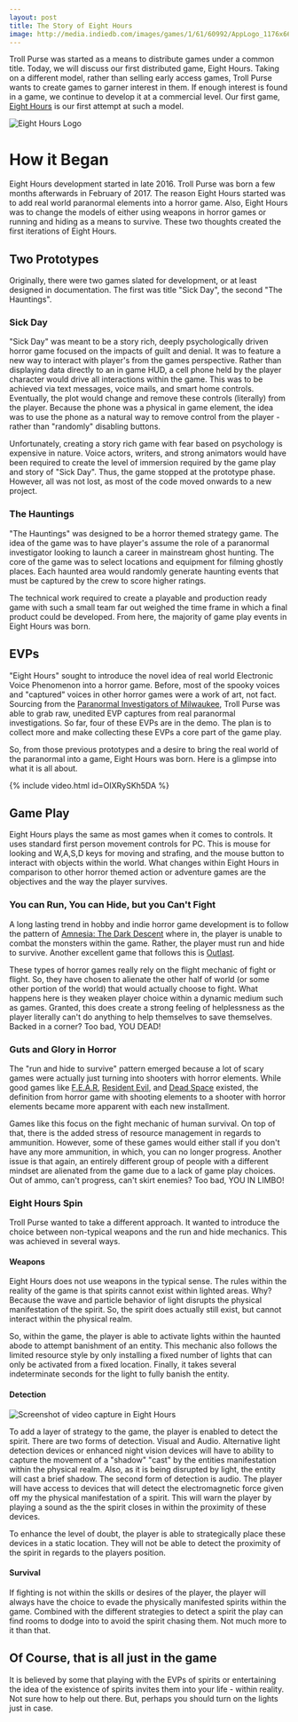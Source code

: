 ```yaml
---
layout: post
title: The Story of Eight Hours
image: http://media.indiedb.com/images/games/1/61/60992/AppLogo_1176x662.png
---
```

Troll Purse was started as a means to distribute games under a common title. Today, we will discuss our first distributed game, Eight Hours. Taking on a different model, rather than selling early access games, Troll Purse wants to create games to garner interest in them. If enough interest is found in a game, we continue to develop it at a commercial level. Our first game, [Eight Hours](trollpurse.itch.io/eighthours) is our first attempt at such a model.

![Eight Hours Logo](http://media.indiedb.com/images/games/1/61/60992/AppLogo_1176x662.png "Eight Hours Logo")

# How it Began

Eight Hours development started in late 2016. Troll Purse was born a few months afterwards in February of 2017. The reason Eight Hours started was to add real world paranormal elements into a horror game. Also, Eight Hours was to change the models of either using weapons in horror games or running and hiding as a means to survive. These two thoughts created the first iterations of Eight Hours.

## Two Prototypes

Originally, there were two games slated for development, or at least designed in documentation. The first was title "Sick Day", the second "The Hauntings".

### Sick Day

"Sick Day" was meant to be a story rich, deeply psychologically driven horror game focused on the impacts of guilt and denial. It was to feature a new way to interact with player's from the games perspective. Rather than displaying data directly to an in game HUD, a cell phone held by the player character would drive all interactions within the game. This was to be achieved via text messages, voice mails, and smart home controls. Eventually, the plot would change and remove these controls (literally) from the player. Because the phone was a physical in game element, the idea was to use the phone as a natural way to remove control from the player - rather than "randomly" disabling buttons.

Unfortunately, creating a story rich game with fear based on psychology is expensive in nature. Voice actors, writers, and strong animators would have been required to create the level of immersion required by the game play and story of "Sick Day". Thus, the game stopped at the prototype phase. However, all was not lost, as most of the code moved onwards to a new project.

### The Hauntings

"The Hauntings" was designed to be a horror themed strategy game. The idea of the game was to have player's assume the role of a paranormal investigator looking to launch a career in mainstream ghost hunting. The core of the game was to select locations and equipment for filming ghostly places. Each haunted area would randomly generate haunting events that must be captured by the crew to score higher ratings. 

The technical work required to create a playable and production ready game with such a small team far out weighed the time frame in which a final product could be developed. From here, the majority of game play events in Eight Hours was born.

## EVPs

"Eight Hours" sought to introduce the novel idea of real world Electronic Voice Phenomenon into a horror game. Before, most of the spooky voices and "captured" voices in other horror games were a work of art, not fact. Sourcing from the [Paranormal Investigators of Milwaukee](http://www.paranormalmilwaukee.com/), Troll Purse was able to grab raw, unedited EVP captures from real paranormal investigations. So far, four of these EVPs are in the demo. The plan is to collect more and make collecting these EVPs a core part of the game play.

So, from those previous prototypes and a desire to bring the real world of the paranormal into a game, Eight Hours was born. Here is a glimpse into what it is all about.

{% include video.html id=OIXRySKh5DA %}

## Game Play

Eight Hours plays the same as most games when it comes to controls. It uses standard first person movement controls for PC. This is mouse for looking and W,A,S,D keys for moving and strafing, and the mouse button to interact with objects within the world. What changes within Eight Hours in comparison to other horror themed action or adventure games are the objectives and the way the player survives.

### You can Run, You can Hide, but you Can't Fight

A long lasting trend in hobby and indie horror game development is to follow the pattern of [Amnesia: The Dark Descent](https://www.amnesiagame.com/) where in, the player is unable to combat the monsters within the game. Rather, the player must run and hide to survive. Another excellent game that follows this is [Outlast](https://redbarrelsgames.com/games/outlast/).

These types of horror games really rely on the flight mechanic of fight or flight. So, they have chosen to alienate the other half of world (or some other portion of the world) that would actually choose to fight. What happens here is they weaken player choice within a dynamic medium such as games. Granted, this does create a strong feeling of helplessness as the player literally can't do anything to help themselves to save themselves. Backed in a corner? Too bad, YOU DEAD!

### Guts and Glory in Horror

The "run and hide to survive" pattern emerged because a lot of scary games were actually just turning into shooters with horror elements. While good games like [F.E.A.R](https://www.lith.com/games/fear), [Resident Evil](http://www.residentevil.net), and [Dead Space](https://www.ea.com/games/dead-space) existed, the definition from horror game with shooting elements to a shooter with horror elements became more apparent with each new installment.

Games like this focus on the fight mechanic of human survival. On top of that, there is the added stress of resource management in regards to ammunition. However, some of these games would either stall if you don't have any more ammunition, in which, you can no longer progress. Another issue is that again, an entirely different group of people with a different mindset are alienated from the game due to a lack of game play choices. Out of ammo, can't progress, can't skirt enemies? Too bad, YOU IN LIMBO!

### Eight Hours Spin

Troll Purse wanted to take a different approach. It wanted to introduce the choice between non-typical weapons and the run and hide mechanics. This was achieved in several ways.

#### Weapons

Eight Hours does not use weapons in the typical sense. The rules within the reality of the game is that spirits cannot exist within lighted areas. Why? Because the wave and particle behavior of light disrupts the physical manifestation of the spirit. So, the spirit does actually still exist, but cannot interact within the physical realm.

So, within the game, the player is able to activate lights within the haunted abode to attempt banishment of an entity. This mechanic also follows the limited resource style by only installing a fixed number of lights that can only be activated from a fixed location. Finally, it takes several indeterminate seconds for the light to fully banish the entity.

#### Detection

![Screenshot of video capture in Eight Hours](http://media.indiedb.com/images/games/1/61/60992/sickday_screen_09292017_2.png "eight hours screenshot")

To add a layer of strategy to the game, the player is enabled to detect the spirit. There are two forms of detection. Visual and Audio. Alternative light detection devices or enhanced night vision devices will have to ability to capture the movement of a "shadow" "cast" by the entities manifestation within the physical realm. Also, as it is being disrupted by light, the entity will cast a brief shadow. The second form of detection is audio. The player will have access to devices that will detect the electromagnetic force given off my the physical manifestation of a spirit. This will warn the player by playing a sound as the the spirit closes in within the proximity of these devices.

To enhance the level of doubt, the player is able to strategically place these devices in a static location. They will not be able to detect the proximity of the spirit in regards to the players position.

#### Survival

If fighting is not within the skills or desires of the player, the player will always have the choice to evade the physically manifested spirits within the game. Combined with the different strategies to detect a spirit the play can find rooms to dodge into to avoid the spirit chasing them. Not much more to it than that.

## Of Course, that is all just in the game

It is believed by some that playing with the EVPs of spirits or entertaining the idea of the existence of spirits invites them into your life - within reality. Not sure how to help out there. But, perhaps you should turn on the lights just in case.